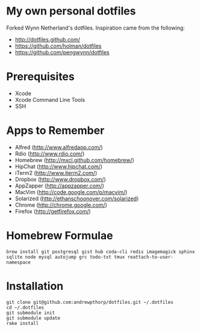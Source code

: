 # My own personal dotfiles #

Forked Wynn Netherland's dotfiles. Inspiration came from the following:

* http://dotfiles.github.com/
* https://github.com/holman/dotfiles
* https://github.com/pengwynn/dotfiles

# Prerequisites

* Xcode
* Xcode Command Line Tools
* SSH

# Apps to Remember

* Alfred (http://www.alfredapp.com/)
* Rdio (http://www.rdio.com/)
* Homebrew (http://mxcl.github.com/homebrew/)
* HipChat (http://www.hipchat.com/)
* iTerm2 (http://www.iterm2.com/)
* Dropbox (http://www.dropbox.com/)
* AppZapper (http://appzapper.com/)
* MacVim (http://code.google.com/p/macvim/)
* Solarized (http://ethanschoonover.com/solarized)
* Chrome (http://chrome.google.com/)
* Firefox (http://getfirefox.com/)

# Homebrew Formulae

    brew install git postgresql gist hub coda-cli redis imagemagick sphinx sqlite node mysql autojump grc todo-txt tmux reattach-to-user-namespace

# Installation

    git clone git@github.com:andrewpthorp/dotfiles.git ~/.dotfiles
    cd ~/.dotfiles
    git submodule init
    git submodule update
    rake install
